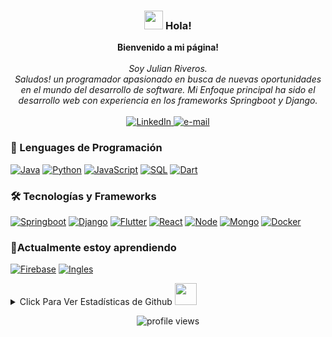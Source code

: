 <h3 align="center"><img src = "https://raw.githubusercontent.com/MartinHeinz/MartinHeinz/master/wave.gif" width = 30px> Hola! </h3>
<p align="center">
    <b>Bienvenido a mi página!</b><br><br>
    <i> Soy Julian Riveros.<br>
         Saludos! un programador apasionado en busca de nuevas oportunidades en el mundo del desarrollo de software. Mi Enfoque principal ha sido el desarrollo web con experiencia en los frameworks Springboot y Django.<br>
    </i><br>
    <a href="https://www.linkedin.com/in/julian-riveros">
        <img src="https://img.shields.io/badge/LinkedIn-blue?style=flat-square&logo=linkedin" alt="LinkedIn">
    </a>
    <a href="mailto:riverosfonsecajuliancamilo@gmail.com">
        <img src="https://img.shields.io/badge/Email-blue?style=flat-square&logo=gmail&logoColor=white" alt="e-mail">
    </a>
</p>

### 🚀 Lenguages de Programación

[![Java](https://img.shields.io/badge/java-black?style=for-the-badge&logo=openjdk)](https://github.com/JulianRivers)
[![Python](https://img.shields.io/badge/python-black?style=for-the-badge&logo=python)](https://github.com/JulianRivers)
[![JavaScript](https://img.shields.io/badge/javascript-black?style=for-the-badge&logo=javascript)](https://github.com/JulianRivers)
[![SQL](https://img.shields.io/badge/sql-black?style=for-the-badge&logo=postgresql)](https://github.com/JulianRivers)
[![Dart](https://img.shields.io/badge/dart-black?style=for-the-badge&logo=dart)](https://github.com/JulianRivers)

### 🛠 Tecnologías y Frameworks

[![Springboot](https://img.shields.io/badge/springboot-black?style=for-the-badge&logo=springboot)](https://github.com/JulianRivers)
[![Django](https://img.shields.io/badge/django-black?style=for-the-badge&logo=django)](https://github.com/JulianRivers)
[![Flutter](https://img.shields.io/badge/Flutter-black?style=for-the-badge&logo=flutter)](https://github.com/JulianRivers)
[![React](https://img.shields.io/badge/react-black?style=for-the-badge&logo=react)](https://github.com/JulianRivers)
[![Node](https://img.shields.io/badge/node.js-black?style=for-the-badge&logo=javascript)](https://github.com/JulianRivers)
[![Mongo](https://img.shields.io/badge/mongodb-black?style=for-the-badge&logo=mongodb)](https://github.com/JulianRivers)
[![Docker](https://img.shields.io/badge/docker-black?style=for-the-badge&logo=docker)](https://github.com/JulianRivers)

### 🌱Actualmente estoy aprendiendo

[![Firebase](https://img.shields.io/badge/firebase-black?style=for-the-badge&logo=firebase)](https://github.com/JulianRivers)
[![Ingles](https://img.shields.io/badge/english-black?style=for-the-badge&logo=english)](https://github.com/JulianRivers)

<details>
<summary>Click Para Ver Estadísticas de Github <img src = "https://i.pinimg.com/originals/65/c4/f4/65c4f452571be1261e9c623f7da488ac.gif" width = 35px> </summary>
<p align="center">
  <a href="https://github.com/JulianRivers">
    <img src="https://github-profile-summary-cards.vercel.app/api/cards/profile-details?username=JulianRivers&theme=transparent" />
  </a>
  <a href="https://github.com/JulianRivers">
    <img src="https://github-readme-streak-stats.herokuapp.com/?user=JulianRivers&hide_border=true&card_width=338&theme=transparent" />
  </a>
  <a href="https://github.com/JulianRivers">
    <img src="http://github-profile-summary-cards.vercel.app/api/cards/repos-per-language?username=JulianRivers&theme=transparent" />
  </a>
</div>
</p>
</details>
<p align="center"> <img src="https://komarev.com/ghpvc/?username=JulianRivers&label=Profile%20views&color=0e75b6&style=flat" alt="profile views" />
</p>
